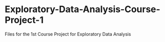 # Exploratory-Data-Analysis-Course-Project-1
Files for the 1st Course Project for Exploratory Data Analysis
